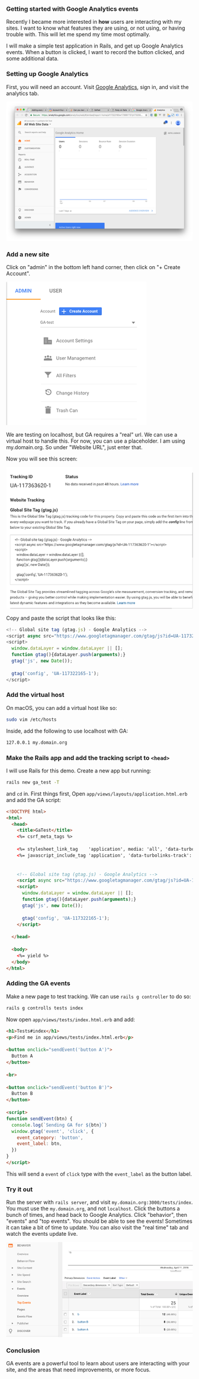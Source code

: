 ### Getting started with Google Analytics events

Recently I became more interested in **how** users are interacting with my sites. I want to know what features they are using, or not using, or having trouble with. This will let me spend my time most optimally.

I will make a simple test application in Rails, and get up Google Analytics events. When a button is clicked, I want to record the button clicked, and some additional data.

### Setting up Google Analytics

First, you will need an account. Visit [Google Analytics](https://www.google.com/analytics/#?modal_active=none), sign in, and visit the analytics tab.

![](https://raw.githubusercontent.com/lmiller1990/electic/master/screenshots/ga_homepage.png)

### Add a new site

Click on "admin" in the bottom left hand corner, then click on "+ Create Account".

![](https://raw.githubusercontent.com/lmiller1990/electic/master/screenshots/create_account.png)

We are testing on localhost, but GA requires a "real" url. We can use a virtual host to handle this. For now, you can use a placeholder. I am using my.domain.org. So under "Website URL", just enter that.

Now you will see this screen:

![](https://raw.githubusercontent.com/lmiller1990/electic/master/screenshots/tracking.png)

Copy and paste the script that looks like this:

```js
<!-- Global site tag (gtag.js) - Google Analytics -->
<script async src="https://www.googletagmanager.com/gtag/js?id=UA-117322165-1"></script>
<script>
  window.dataLayer = window.dataLayer || [];
  function gtag(){dataLayer.push(arguments);}
  gtag('js', new Date());

  gtag('config', 'UA-117322165-1');
</script>
```

### Add the virtual host

On macOS, you can add a virtual host like so:

```sh
sudo vim /etc/hosts
```

Inside, add the following to use localhost with GA:

```sh
127.0.0.1 my.domain.org
```

### Make the Rails app and add the tracking script to `<head>`

I will use Rails for this demo. Create a new app but running:

```sh
rails new ga_test -T
```

and `cd` in. First things first, Open `app/views/layouts/application.html.erb` and add the GA script:


```html
<!DOCTYPE html>
<html>
  <head>
    <title>GaTest</title>
    <%= csrf_meta_tags %>

    <%= stylesheet_link_tag    'application', media: 'all', 'data-turbolinks-track': 'reload' %>
    <%= javascript_include_tag 'application', 'data-turbolinks-track': 'reload' %>


    <!-- Global site tag (gtag.js) - Google Analytics -->
    <script async src="https://www.googletagmanager.com/gtag/js?id=UA-117322165-1"></script>
    <script>
      window.dataLayer = window.dataLayer || [];
      function gtag(){dataLayer.push(arguments);}
      gtag('js', new Date());

      gtag('config', 'UA-117322165-1');
    </script>

  </head>

  <body>
    <%= yield %>
  </body>
</html>
```

### Adding the GA events

Make a new page to test tracking. We can use `rails g controller` to do so:

```sh
rails g controlls tests index
```

Now open `app/views/tests/index.html.erb` and add:

```html
<h1>Tests#index</h1>
<p>Find me in app/views/tests/index.html.erb</p>

<button onclick="sendEvent('button A')">
  Button A
</button>

<br>

<button onclick="sendEvent('button B')">
  Button B
</button>

<script>
function sendEvent(btn) {
  console.log(`Sending GA for ${btn}`)
  window.gtag('event', 'click', {
    event_category: 'button',
    event_label: btn,
  })
}
</script>
```

This will send a `event` of `click` type with the `event_label` as the button label.

### Try it out

Run the server with `rails server`, and visit `my.domain.org:3000/tests/index`. You must use the `my.domain.org`, and not `localhost`. Click the buttons a bunch of times, and head back to Google Analytics. Click "behavior", then "events" and "top events". You should be able to see the events! Sometimes it can take a bit of time to update. You can also visit the "real time" tab and watch the events update live.

![](https://raw.githubusercontent.com/lmiller1990/electic/master/screenshots/events_page.png)

### Conclusion

GA events are a powerful tool to learn about users are interacting with your site, and the areas that need improvements, or more focus.

